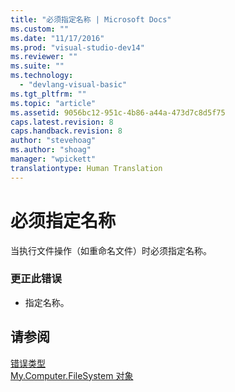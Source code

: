 ```yaml
---
title: "必须指定名称 | Microsoft Docs"
ms.custom: ""
ms.date: "11/17/2016"
ms.prod: "visual-studio-dev14"
ms.reviewer: ""
ms.suite: ""
ms.technology: 
  - "devlang-visual-basic"
ms.tgt_pltfrm: ""
ms.topic: "article"
ms.assetid: 9056bc12-951c-4b86-a44a-473d7c8d5f75
caps.latest.revision: 8
caps.handback.revision: 8
author: "stevehoag"
ms.author: "shoag"
manager: "wpickett"
translationtype: Human Translation
---
```

# 必须指定名称
当执行文件操作（如重命名文件）时必须指定名称。  
  
### 更正此错误  
  
-   指定名称。  
  
## 请参阅  
 [错误类型](../../visual-basic/programming-guide/language-features/error-types.md)   
 [My.Computer.FileSystem 对象](../../visual-basic/language-reference/objects/my-computer-filesystem-object.md)